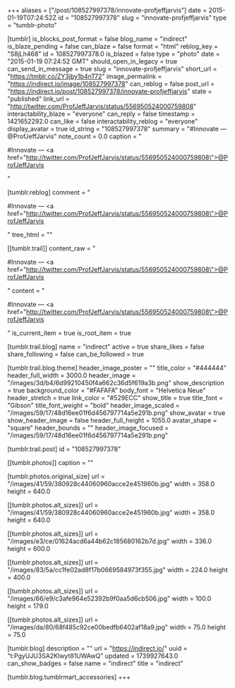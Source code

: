 +++
aliases = ["/post/108527997378/innovate-profjeffjarvis"]
date = 2015-01-19T07:24:52Z
id = "108527997378"
slug = "innovate-profjeffjarvis"
type = "tumblr-photo"

[tumblr]
is_blocks_post_format = false
blog_name = "indirect"
is_blaze_pending = false
can_blaze = false
format = "html"
reblog_key = "S8jLh468"
id = 108527997378.0
is_blazed = false
type = "photo"
date = "2015-01-19 07:24:52 GMT"
should_open_in_legacy = true
can_send_in_message = true
slug = "innovate-profjeffjarvis"
short_url = "https://tmblr.co/ZY3jby1b4nT72"
image_permalink = "https://indirect.io/image/108527997378"
can_reblog = false
post_url = "https://indirect.io/post/108527997378/innovate-profjeffjarvis"
state = "published"
link_url = "http://twitter.com/ProfJeffJarvis/status/556950524000759808"
interactability_blaze = "everyone"
can_reply = false
timestamp = 1421652292.0
can_like = false
interactability_reblog = "everyone"
display_avatar = true
id_string = "108527997378"
summary = "#Innovate  — @ProfJeffJarvis"
note_count = 0.0
caption = "<p>#Innovate  — <a href=\"http://twitter.com/ProfJeffJarvis/status/556950524000759808\">@ProfJeffJarvis</a></p>"

[tumblr.reblog]
comment = "<p>#Innovate  — <a href=\"http://twitter.com/ProfJeffJarvis/status/556950524000759808\">@ProfJeffJarvis</a></p>"
tree_html = ""

[[tumblr.trail]]
content_raw = "<p>#Innovate  — <a href=\"http://twitter.com/ProfJeffJarvis/status/556950524000759808\">@ProfJeffJarvis</a></p>"
content = "<p>#Innovate  &mdash; <a href=\"http://twitter.com/ProfJeffJarvis/status/556950524000759808\">@ProfJeffJarvis</a></p>"
is_current_item = true
is_root_item = true

[tumblr.trail.blog]
name = "indirect"
active = true
share_likes = false
share_following = false
can_be_followed = true

[tumblr.trail.blog.theme]
header_image_poster = ""
title_color = "#444444"
header_full_width = 3000.0
header_image = "/images/3d/b4/6d99210450f4a662c36d5f619a3b.png"
show_description = true
background_color = "#FAFAFA"
body_font = "Helvetica Neue"
header_stretch = true
link_color = "#529ECC"
show_title = true
title_font = "Gibson"
title_font_weight = "bold"
header_image_scaled = "/images/59/17/48d16ee01f6d456797714a5e291b.png"
show_avatar = true
show_header_image = false
header_full_height = 1055.0
avatar_shape = "square"
header_bounds = ""
header_image_focused = "/images/59/17/48d16ee01f6d456797714a5e291b.png"

[tumblr.trail.post]
id = "108527997378"

[[tumblr.photos]]
caption = ""

[tumblr.photos.original_size]
url = "/images/41/59/380928c44060960acce2e451960b.jpg"
width = 358.0
height = 640.0

[[tumblr.photos.alt_sizes]]
url = "/images/41/59/380928c44060960acce2e451960b.jpg"
width = 358.0
height = 640.0

[[tumblr.photos.alt_sizes]]
url = "/images/e3/ce/01624acd6a44b62c185680162b7d.jpg"
width = 336.0
height = 600.0

[[tumblr.photos.alt_sizes]]
url = "/images/83/5a/cc1fe02ad8f17b0669584973f355.jpg"
width = 224.0
height = 400.0

[[tumblr.photos.alt_sizes]]
url = "/images/66/e9/c3afe964e52392b9f0aa5d6cb506.jpg"
width = 100.0
height = 179.0

[[tumblr.photos.alt_sizes]]
url = "/images/da/80/68f485c92ce00bedfb6402af18a9.jpg"
width = 75.0
height = 75.0

[tumblr.blog]
description = ""
url = "https://indirect.io/"
uuid = "t:PgyUJU3SA2Klwyt81UWAwQ"
updated = 1739927643.0
can_show_badges = false
name = "indirect"
title = "indirect"

[tumblr.blog.tumblrmart_accessories]
+++

